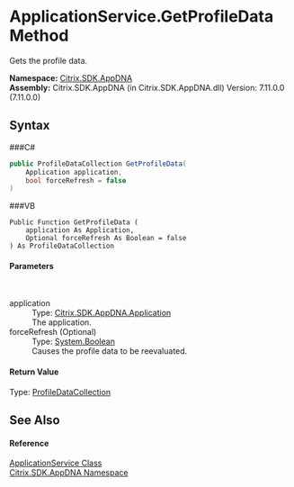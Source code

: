# ApplicationService.GetProfileData Method 
 

Gets the profile data.

**Namespace:**&nbsp;<a href="N_Citrix_SDK_AppDNA">Citrix.SDK.AppDNA</a><br />**Assembly:**&nbsp;Citrix.SDK.AppDNA (in Citrix.SDK.AppDNA.dll) Version: 7.11.0.0 (7.11.0.0)

## Syntax

###C#
```csharp
public ProfileDataCollection GetProfileData(
	Application application,
	bool forceRefresh = false
)
```

###VB
```vbnet
Public Function GetProfileData ( 
	application As Application,
	Optional forceRefresh As Boolean = false
) As ProfileDataCollection
```


#### Parameters
&nbsp;<dl><dt>application</dt><dd>Type: <a href="T_Citrix_SDK_AppDNA_Application">Citrix.SDK.AppDNA.Application</a><br />The application.</dd><dt>forceRefresh (Optional)</dt><dd>Type: <a href="http://msdn2.microsoft.com/en-us/library/a28wyd50" target="_blank">System.Boolean</a><br />Causes the profile data to be reevaluated.</dd></dl>

#### Return Value
Type: <a href="T_Citrix_SDK_AppDNA_ProfileDataCollection">ProfileDataCollection</a><br />

## See Also


#### Reference
<a href="T_Citrix_SDK_AppDNA_ApplicationService">ApplicationService Class</a><br /><a href="N_Citrix_SDK_AppDNA">Citrix.SDK.AppDNA Namespace</a><br />